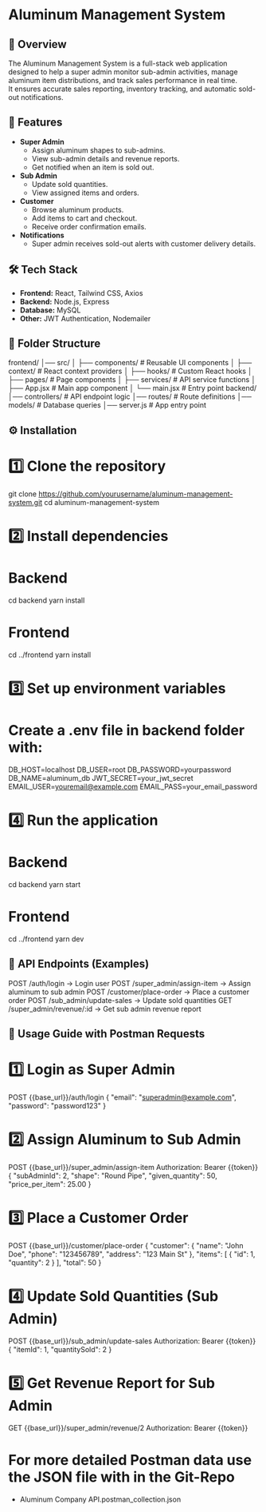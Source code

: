 # Aluminum Management System

## 📌 Overview
The Aluminum Management System is a full-stack web application designed to help a super admin monitor sub-admin activities, manage aluminum item distributions, and track sales performance in real time.  
It ensures accurate sales reporting, inventory tracking, and automatic sold-out notifications.

## 🚀 Features
- **Super Admin**
  - Assign aluminum shapes to sub-admins.
  - View sub-admin details and revenue reports.
  - Get notified when an item is sold out.
- **Sub Admin**
  - Update sold quantities.
  - View assigned items and orders.
- **Customer**
  - Browse aluminum products.
  - Add items to cart and checkout.
  - Receive order confirmation emails.
- **Notifications**
  - Super admin receives sold-out alerts with customer delivery details.

## 🛠 Tech Stack
- **Frontend:** React, Tailwind CSS, Axios
- **Backend:** Node.js, Express
- **Database:** MySQL
- **Other:** JWT Authentication, Nodemailer

## 📂 Folder Structure
frontend/
│── src/
│   ├── components/        # Reusable UI components
│   ├── context/           # React context providers
│   ├── hooks/             # Custom React hooks
│   ├── pages/             # Page components
│   ├── services/          # API service functions
│   ├── App.jsx            # Main app component
│   └── main.jsx           # Entry point
backend/
│── controllers/           # API endpoint logic
│── routes/                # Route definitions
│── models/                # Database queries
│── server.js              # App entry point

## ⚙️ Installation

# 1️⃣ Clone the repository
git clone https://github.com/yourusername/aluminum-management-system.git
cd aluminum-management-system

# 2️⃣ Install dependencies
# Backend
cd backend
yarn install

# Frontend
cd ../frontend
yarn install

# 3️⃣ Set up environment variables
# Create a .env file in backend folder with:
DB_HOST=localhost
DB_USER=root
DB_PASSWORD=yourpassword
DB_NAME=aluminum_db
JWT_SECRET=your_jwt_secret
EMAIL_USER=youremail@example.com
EMAIL_PASS=your_email_password

# 4️⃣ Run the application
# Backend
cd backend
yarn start

# Frontend
cd ../frontend
yarn dev

## 📡 API Endpoints (Examples)
POST /auth/login                   → Login user
POST /super_admin/assign-item      → Assign aluminum to sub admin
POST /customer/place-order         → Place a customer order
POST /sub_admin/update-sales       → Update sold quantities
GET  /super_admin/revenue/:id      → Get sub admin revenue report

## 🧪 Usage Guide with Postman Requests

# 1️⃣ Login as Super Admin
POST {{base_url}}/auth/login
{
  "email": "superadmin@example.com",
  "password": "password123"
}

# 2️⃣ Assign Aluminum to Sub Admin
POST {{base_url}}/super_admin/assign-item
Authorization: Bearer {{token}}
{
  "subAdminId": 2,
  "shape": "Round Pipe",
  "given_quantity": 50,
  "price_per_item": 25.00
}

# 3️⃣ Place a Customer Order
POST {{base_url}}/customer/place-order
{
  "customer": {
    "name": "John Doe",
    "phone": "123456789",
    "address": "123 Main St"
  },
  "items": [
    { "id": 1, "quantity": 2 }
  ],
  "total": 50
}

# 4️⃣ Update Sold Quantities (Sub Admin)
POST {{base_url}}/sub_admin/update-sales
Authorization: Bearer {{token}}
{
  "itemId": 1,
  "quantitySold": 2
}

# 5️⃣ Get Revenue Report for Sub Admin
GET {{base_url}}/super_admin/revenue/2
Authorization: Bearer {{token}}

# For more detailed Postman data use the JSON file with in the Git-Repo
 - Aluminum Company API.postman_collection.json
